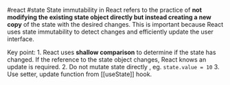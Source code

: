 #react #state
State immutability in React refers to the practice of **not modifying the existing state object directly but instead creating a new copy** of the state with the desired changes. This is important because React uses state immutability to detect changes and efficiently update the user interface.

Key point:
	1. React uses **shallow comparison** to determine if the state has changed. If the reference to the state object changes, React knows an update is required.
	2. Do not mutate state directly , eg. `state.value = 10` 
	3.  Use setter, update function from [[useState]] hook.
